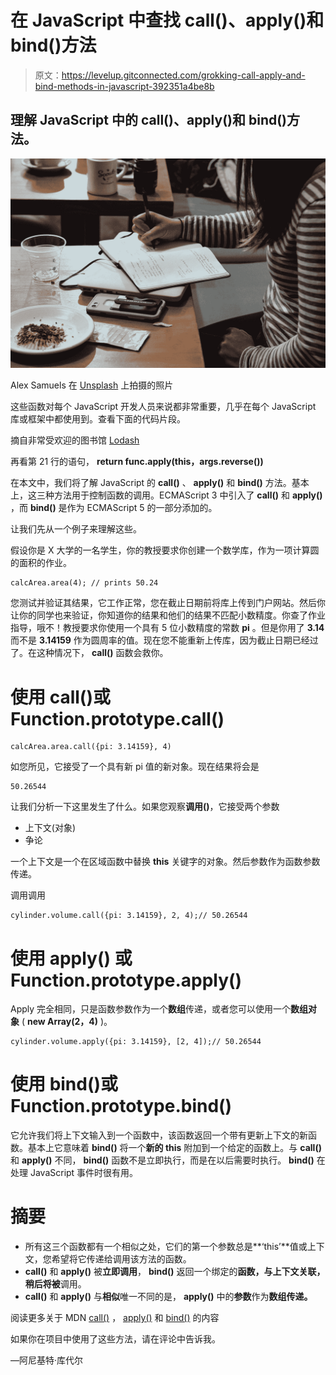 # 在 JavaScript 中查找 call()、apply()和 bind()方法

> 原文：<https://levelup.gitconnected.com/grokking-call-apply-and-bind-methods-in-javascript-392351a4be8b>

## 理解 JavaScript 中的 call()、apply()和 bind()方法。

![](img/b223714be9ede3fd9fa55dbe7bfea0cb.png)

Alex Samuels 在 [Unsplash](https://unsplash.com?utm_source=medium&utm_medium=referral) 上拍摄的照片

这些函数对每个 JavaScript 开发人员来说都非常重要，几乎在每个 JavaScript 库或框架中都使用到。查看下面的代码片段。

摘自非常受欢迎的图书馆 [Lodash](https://lodash.com/)

再看第 21 行的语句， **return func.apply(this，args.reverse())**

在本文中，我们将了解 JavaScript 的 **call()** 、 **apply()** 和 **bind()** 方法。基本上，这三种方法用于控制函数的调用。ECMAScript 3 中引入了 **call()** 和 **apply()** ，而 **bind()** 是作为 ECMAScript 5 的一部分添加的。

让我们先从一个例子来理解这些。

假设你是 X 大学的一名学生，你的教授要求你创建一个数学库，作为一项计算圆的面积的作业。

```
calcArea.area(4); // prints 50.24
```

您测试并验证其结果，它工作正常，您在截止日期前将库上传到门户网站。然后你让你的同学也来验证，你知道你的结果和他们的结果不匹配小数精度。你查了作业指导，哦不！教授要求你使用一个具有 5 位小数精度的常数 **pi** 。但是你用了 **3.14** 而不是 **3.14159** 作为圆周率的值。现在您不能重新上传库，因为截止日期已经过了。在这种情况下， **call()** 函数会救你。

# 使用 **call()或 Function.prototype.call()**

```
calcArea.area.call({pi: 3.14159}, 4)
```

如您所见，它接受了一个具有新 pi 值的新对象。现在结果将会是

```
50.26544
```

让我们分析一下这里发生了什么。如果您观察**调用()**，它接受两个参数

*   上下文(对象)
*   争论

一个上下文是一个在区域函数中替换 **this** 关键字的对象。然后参数作为函数参数传递。

调用调用

```
cylinder.volume.call({pi: 3.14159}, 2, 4);// 50.26544
```

# 使用 **apply()** 或 Function.prototype.apply()

Apply 完全相同，只是函数参数作为一个**数组**传递，或者您可以使用一个**数组对象** ( **new Array(2，4)** )。

```
cylinder.volume.apply({pi: 3.14159}, [2, 4]);// 50.26544
```

# 使用 bind()或 Function.prototype.bind()

它允许我们将上下文输入到一个函数中，该函数返回一个带有更新上下文的新函数。基本上它意味着 **bind()** 将一个**新的 this** 附加到一个给定的函数上。与 **call()** 和 **apply()** 不同， **bind()** 函数不是立即执行，而是在以后需要时执行。 **bind()** 在处理 JavaScript 事件时很有用。

# 摘要

*   所有这三个函数都有一个相似之处，它们的第一个参数总是**‘this’**值或上下文，您希望将它传递给调用该方法的函数。
*   **call()** 和 **apply()** 被**立即调用**， **bind()** 返回一个绑定的**函数，**与上下文关联，稍后**将被**调用。
*   **call()** 和 **apply()** 与**相似**唯一不同的是， **apply()** 中的**参数**作为**数组传递。**

阅读更多关于 MDN [call()](https://developer.mozilla.org/en-US/docs/Web/JavaScript/Reference/Global_Objects/Function/call) ， [apply()](https://developer.mozilla.org/en-US/docs/Web/JavaScript/Reference/Global_Objects/Function/apply) 和 [bind()](https://developer.mozilla.org/en-US/docs/Web/JavaScript/Reference/Global_Objects/Function/bind) 的内容

如果你在项目中使用了这些方法，请在评论中告诉我。

—阿尼基特·库代尔